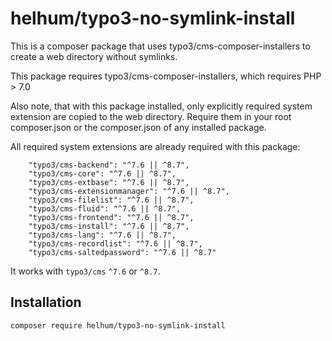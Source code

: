 # helhum/typo3-no-symlink-install

This is a composer package that uses typo3/cms-composer-installers
to create a web directory without symlinks.

This package requires typo3/cms-composer-installers, which requires PHP > 7.0

Also note, that with this package installed, only explicitly required system extension
are copied to the web directory. Require them in your root composer.json or the composer.json
of any installed package.

All required system extensions are already required with this package:

```
    "typo3/cms-backend": "^7.6 || ^8.7",
    "typo3/cms-core": "^7.6 || ^8.7",
    "typo3/cms-extbase": "^7.6 || ^8.7",
    "typo3/cms-extensionmanager": "^7.6 || ^8.7",
    "typo3/cms-filelist": "^7.6 || ^8.7",
    "typo3/cms-fluid": "^7.6 || ^8.7",
    "typo3/cms-frontend": "^7.6 || ^8.7",
    "typo3/cms-install": "^7.6 || ^8.7",
    "typo3/cms-lang": "^7.6 || ^8.7",
    "typo3/cms-recordlist": "^7.6 || ^8.7",
    "typo3/cms-saltedpassword": "^7.6 || ^8.7"
```

It works with `typo3/cms` `^7.6` or `^8.7`.

## Installation

`composer require helhum/typo3-no-symlink-install`
